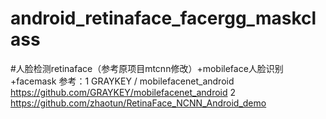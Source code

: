 # android_retinaface_facergg_maskclass
#人脸检测retinaface（参考原项目mtcnn修改）+mobileface人脸识别+facemask
参考：1 GRAYKEY / mobilefacenet_android https://github.com/GRAYKEY/mobilefacenet_android
     2 https://github.com/zhaotun/RetinaFace_NCNN_Android_demo
     
